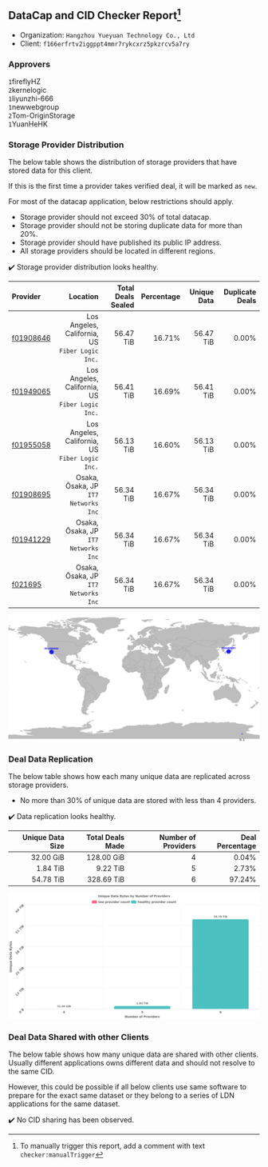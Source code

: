 ## DataCap and CID Checker Report[^1]
 - Organization: `Hangzhou Yueyuan Technology Co., Ltd`
 - Client: `f166erfrtv2iggppt4mmr7rykcxrz5pkzrcv5a7ry`
### Approvers
`1`fireflyHZ<br/>`2`kernelogic<br/>`1`liyunzhi-666<br/>`1`newwebgroup<br/>`2`Tom-OriginStorage<br/>`1`YuanHeHK

### Storage Provider Distribution
The below table shows the distribution of storage providers that have stored data for this client.

If this is the first time a provider takes verified deal, it will be marked as `new`.

For most of the datacap application, below restrictions should apply.
 - Storage provider should not exceed 30% of total datacap.
 - Storage provider should not be storing duplicate data for more than 20%.
 - Storage provider should have published its public IP address.
 - All storage providers should be located in different regions.

✔️ Storage provider distribution looks healthy.

| Provider                                              |                                           Location | Total Deals Sealed | Percentage | Unique Data | Duplicate Deals |
| :---------------------------------------------------- | -------------------------------------------------: | -----------------: | ---------: | ----------: | --------------: |
| [f01908646](https://filfox.info/en/address/f01908646) | Los Angeles, California, US<br/>`Fiber Logic Inc.` |          56.47 TiB |     16.71% |   56.47 TiB |           0.00% |
| [f01949065](https://filfox.info/en/address/f01949065) | Los Angeles, California, US<br/>`Fiber Logic Inc.` |          56.41 TiB |     16.69% |   56.41 TiB |           0.00% |
| [f01955058](https://filfox.info/en/address/f01955058) | Los Angeles, California, US<br/>`Fiber Logic Inc.` |          56.13 TiB |     16.60% |   56.13 TiB |           0.00% |
| [f01908695](https://filfox.info/en/address/f01908695) |            Osaka, Ōsaka, JP<br/>`IT7 Networks Inc` |          56.34 TiB |     16.67% |   56.34 TiB |           0.00% |
| [f01941229](https://filfox.info/en/address/f01941229) |            Osaka, Ōsaka, JP<br/>`IT7 Networks Inc` |          56.34 TiB |     16.67% |   56.34 TiB |           0.00% |
| [f021695](https://filfox.info/en/address/f021695)     |            Osaka, Ōsaka, JP<br/>`IT7 Networks Inc` |          56.34 TiB |     16.67% |   56.34 TiB |           0.00% |

![Provider Distribution](https://raw.githubusercontent.com/data-preservation-programs/filplus-checker-assets/main/filecoin-project/filecoin-plus-large-datasets/issues/1349/1675111490196.png)
### Deal Data Replication
The below table shows how each many unique data are replicated across storage providers.
- No more than 30% of unique data are stored with less than 4 providers.

✔️ Data replication looks healthy.

| Unique Data Size | Total Deals Made | Number of Providers | Deal Percentage |
| ---------------: | ---------------: | ------------------: | --------------: |
|        32.00 GiB |       128.00 GiB |                   4 |           0.04% |
|         1.84 TiB |         9.22 TiB |                   5 |           2.73% |
|        54.78 TiB |       328.69 TiB |                   6 |          97.24% |

![Replication Distribution](https://raw.githubusercontent.com/data-preservation-programs/filplus-checker-assets/main/filecoin-project/filecoin-plus-large-datasets/issues/1349/1675111490977.png)
### Deal Data Shared with other Clients
The below table shows how many unique data are shared with other clients.
Usually different applications owns different data and should not resolve to the same CID.

However, this could be possible if all below clients use same software to prepare for the exact same dataset or they belong to a series of LDN applications for the same dataset.

✔️ No CID sharing has been observed.

[^1]: To manually trigger this report, add a comment with text `checker:manualTrigger`
